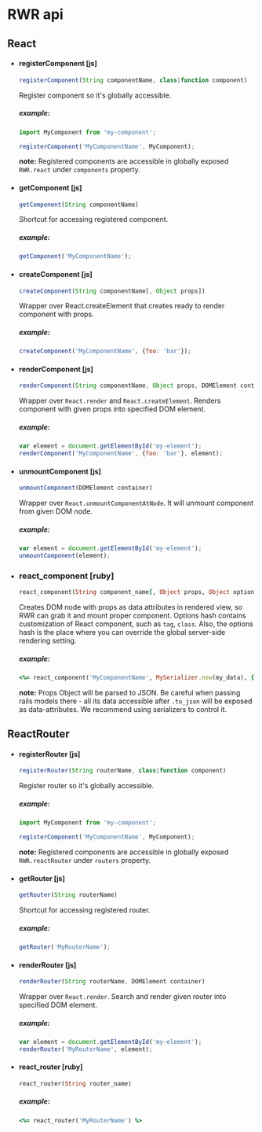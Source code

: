 # RWR api

## React

  * #### registerComponent [js]
    ```js
    registerComponent(String componentName, class|function component)
    ```

    Register component so it's globally accessible.

    ##### example:

    ```js
    import MyComponent from 'my-component';

    registerComponent('MyComponentName', MyComponent);
    ```

    **note:** Registered components are accessible in globally exposed `RWR.react` under `components` property.

  * #### getComponent [js]

    ```js
    getComponent(String componentName)
    ```

    Shortcut for accessing registered component.

    ##### example:

    ```js
    getComponent('MyComponentName');
    ```

  * #### createComponent [js]

    ```js
    createComponent(String componentName[, Object props])
    ```

    Wrapper over React.createElement that creates ready to render component with props.

    ##### example:

    ```js
    createComponent('MyComponentName', {foo: 'bar'});
    ```

  * #### renderComponent [js]

    ```js
    renderComponent(String componentName, Object props, DOMElement container)
    ```

    Wrapper over `React.render` and `React.createElement`. Renders component with given props into specified DOM element.

    ##### example:

    ```js
    var element = document.getElementById('my-element');
    renderComponent('MyComponentName', {foo: 'bar'}, element);
    ```

  * #### unmountComponent [js]

    ```js
    unmountComponent(DOMElement container)
    ```

    Wrapper over `React.unmountComponentAtNode`. It will unmount component from given DOM node.

    ##### example:

    ```js
    var element = document.getElementById('my-element');
    unmountComponent(element);
    ```


  * ### react_component [ruby]

    ```ruby
    react_component(String component_name[, Object props, Object options])
    ```

    Creates DOM node with props as data attributes in rendered view, so RWR can grab it and mount proper component.
    Options hash contains customization of React component, such as `tag`, `class`.
    Also, the options hash is the place where you can override the global server-side rendering setting.

    ##### example:

    ```ruby
    <%= react_component('MyComponentName', MySerializer.new(my_data), { tag: :ul, class: 'my-class', server_side: true }) %>
    ```

    **note:** Props Object will be parsed to JSON. Be careful when passing rails models there - all its data accessible after `.to_json` will be exposed as data-attributes. We recommend using serializers to control it.


## ReactRouter
  * #### registerRouter [js]
    ```js
    registerRouter(String routerName, class|function component)
    ```

    Register router so it's globally accessible.

    ##### example:

    ```js
    import MyComponent from 'my-component';

    registerComponent('MyComponentName', MyComponent);
    ```

    **note:** Registered components are accessible in globally exposed `RWR.reactRouter` under `routers` property.

  * #### getRouter [js]

    ```js
    getRouter(String routerName)
    ```

    Shortcut for accessing registered router.

    ##### example:

    ```js
    getRouter('MyRouterName');
    ```

  * #### renderRouter [js]

    ```js
    renderRouter(String routerName, DOMElement container)
    ```

    Wrapper over `React.render`. Search and render given router into specified DOM element.

    ##### example:

    ```js
    var element = document.getElementById('my-element');
    renderRouter('MyRouterName', element);
    ```

  * #### react_router [ruby]

    ```ruby
    react_router(String router_name)
    ```

    ##### example:

    ```ruby
    <%= react_router('MyRouterName') %>
    ```
